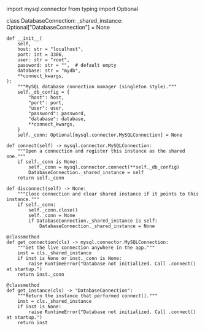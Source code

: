 import mysql.connector
from typing import Optional


class DatabaseConnection:
    _shared_instance: Optional["DatabaseConnection"] = None

    def __init__(
        self,
        host: str = "localhost",
        port: int = 3306,
        user: str = "root",
        password: str = "",  # default empty
        database: str = "mydb",
        **connect_kwargs,
    ):
        """MySQL database connection manager (singleton style)."""
        self._db_config = {
            "host": host,
            "port": port,
            "user": user,
            "password": password,
            "database": database,
            **connect_kwargs,
        }
        self._conn: Optional[mysql.connector.MySQLConnection] = None

    def connect(self) -> mysql.connector.MySQLConnection:
        """Open a connection and register this instance as the shared one."""
        if self._conn is None:
            self._conn = mysql.connector.connect(**self._db_config)
            DatabaseConnection._shared_instance = self
        return self._conn

    def disconnect(self) -> None:
        """Close connection and clear shared instance if it points to this instance."""
        if self._conn:
            self._conn.close()
            self._conn = None
            if DatabaseConnection._shared_instance is self:
                DatabaseConnection._shared_instance = None

    @classmethod
    def get_connection(cls) -> mysql.connector.MySQLConnection:
        """Get the live connection anywhere in the app."""
        inst = cls._shared_instance
        if inst is None or inst._conn is None:
            raise RuntimeError("Database not initialized. Call .connect() at startup.")
        return inst._conn

    @classmethod
    def get_instance(cls) -> "DatabaseConnection":
        """Return the instance that performed connect()."""
        inst = cls._shared_instance
        if inst is None:
            raise RuntimeError("Database not initialized. Call .connect() at startup.")
        return inst
